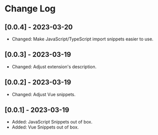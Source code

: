 # Change Log

## [0.0.4] - 2023-03-20

- Changed: Make JavaScript/TypeScript import snippets easier to use.

## [0.0.3] - 2023-03-19

- Changed: Adjust extension's description.

## [0.0.2] - 2023-03-19

- Changed: Adjust Vue snippets.

## [0.0.1] - 2023-03-19

- Added: JavaScript Snippets out of box.
- Added: Vue Snippets out of box.
